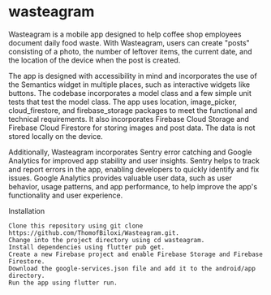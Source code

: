 # wasteagram

Wasteagram is a mobile app designed to help coffee shop employees document daily food waste. With Wasteagram, users can create "posts" consisting of a photo, the number of leftover items, the current date, and the location of the device when the post is created.

The app is designed with accessibility in mind and incorporates the use of the Semantics widget in multiple places, such as interactive widgets like buttons. The codebase incorporates a model class and a few simple unit tests that test the model class. The app uses location, image_picker, cloud_firestore, and firebase_storage packages to meet the functional and technical requirements. It also incorporates Firebase Cloud Storage and Firebase Cloud Firestore for storing images and post data. The data is not stored locally on the device.

Additionally, Wasteagram incorporates Sentry error catching and Google Analytics for improved app stability and user insights. Sentry helps to track and report errors in the app, enabling developers to quickly identify and fix issues. Google Analytics provides valuable user data, such as user behavior, usage patterns, and app performance, to help improve the app's functionality and user experience.

Installation

    Clone this repository using git clone https://github.com/ThomofBiloxi/Wasteagram.git.
    Change into the project directory using cd wasteagram.
    Install dependencies using flutter pub get.
    Create a new Firebase project and enable Firebase Storage and Firebase Firestore.
    Download the google-services.json file and add it to the android/app directory.
    Run the app using flutter run.